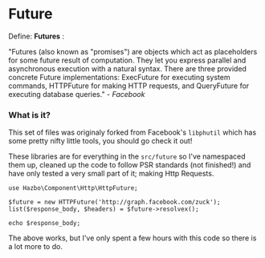 # Future

Define: **Futures** :

"Futures (also known as "promises") are objects which act as placeholders for
some future result of computation. They let you express parallel and
asynchronous execution with a natural syntax. There are three provided
concrete Future implementations: ExecFuture for executing system commands,
HTTPFuture for making HTTP requests, and QueryFuture for executing database
queries." - *Facebook*

### What is it?

This set of files was originaly forked from Facebook's `libphutil` which has
some pretty nifty little tools, you should go check it out!

These libraries are for everything in the `src/future` so I've namespaced
them up, cleaned up the code to follow PSR standards (not finished!) and
have only tested a very small part of it; making Http Requests.

	use Hazbo\Component\Http\HttpFuture;

	$future = new HTTPFuture('http://graph.facebook.com/zuck');
	list($response_body, $headers) = $future->resolvex();

	echo $response_body;

The above works, but I've only spent a few hours with this code so
there is a lot more to do.